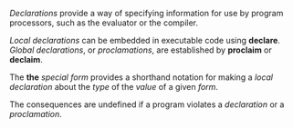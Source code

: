  

*Declarations* provide a way of specifying information for use by program processors, such as the evaluator or the compiler. 

*Local declarations* can be embedded in executable code using **declare**. *Global declarations*, or *proclamations*, are established by **proclaim** or **declaim**. 

The **the** *special form* provides a shorthand notation for making a *local declaration* about the *type* of the *value* of a given *form*. 

The consequences are undefined if a program violates a *declaration* or a *proclamation*.

 